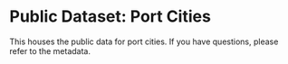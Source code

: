 # Public Dataset: Port Cities
This houses the public data for port cities. If you have questions, please refer to the metadata.
